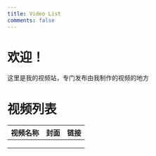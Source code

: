 ```yaml
---
title: Video List
comments: false
---
```


# 欢迎！

这里是我的视频站，专门发布由我制作的视频的地方

# 视频列表

| 视频名称 | 封面 | 链接 |
| -------- | ---- | ---- |
|          |      |      |
|          |      |      |
|          |      |      |

